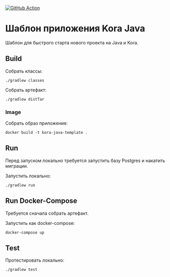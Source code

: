 [![GitHub Action](https://github.com/kora-projects/kora-java-template/workflows/Build%20Master/badge.svg)](https://github.com/kora-projects/kora-java-template/actions?query=workflow%3A%22Build%20Master%22++)

# Шаблон приложения Kora Java

Шаблон для быстрого старта нового проекта на Java и Kora.

## Build

Собрать классы:

```shell
./gradlew classes
```

Собрать артефакт:

```shell
./gradlew distTar
```

### Image

Собрать образ приложения:
```shell
docker build -t kora-java-template .
```

## Run

Перед запуском локально требуется запустить базу Postgres и накатить миграции.

Запустить локально:
```shell
./gradlew run
```

## Run Docker-Compose

Требуется сначала собрать артефакт.

Запустить как docker-compose:
```shell
docker-compose up
```

## Test

Протестировать локально:
```shell
./gradlew test
```
